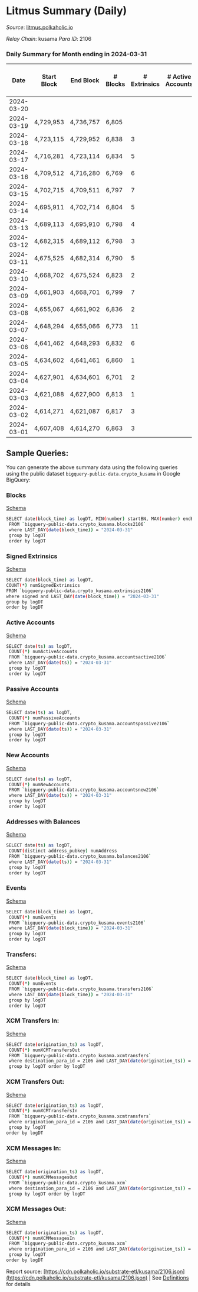 # Litmus Summary (Daily)

_Source_: [litmus.polkaholic.io](https://litmus.polkaholic.io)

*Relay Chain*: kusama
*Para ID*: 2106



### Daily Summary for Month ending in 2024-03-31


| Date    | Start Block | End Block | # Blocks | # Extrinsics | # Active Accounts | # Passive Accounts | # New Accounts | # Addresses | # Events  | # Transfers ($USD) | # XCM Transfers In ($USD) | # XCM Transfers Out ($USD) | # XCM In | # XCM Out | Issues |
|---------|-------------|-----------|----------|--------------|-------------------|--------------------|----------------|-------------|-----------|--------------------|---------------------------|----------------------------|----------|-----------|--------|
| 2024-03-20 |  |  |  |  |  |  |  |  |  |   |   |   |  |  |  |
| 2024-03-19 | 4,729,953 | 4,736,757 | 6,805 |  |  |  |  | 13,886 | 13,614 |   |   |   |  |  |  |
| 2024-03-18 | 4,723,115 | 4,729,952 | 6,838 | 3 |  |  |  | 13,886 | 13,703 |   |   |   |  |  |  |
| 2024-03-17 | 4,716,281 | 4,723,114 | 6,834 | 5 |  |  |  | 13,885 | 13,718 | 3 ($21.74) |   |   |  |  |  |
| 2024-03-16 | 4,709,512 | 4,716,280 | 6,769 | 6 |  |  |  | 13,882 | 13,577 |   |   |   |  |  |  |
| 2024-03-15 | 4,702,715 | 4,709,511 | 6,797 | 7 |  |  |  | 13,882 | 13,643 |   |   |   |  |  |  |
| 2024-03-14 | 4,695,911 | 4,702,714 | 6,804 | 5 |  |  |  | 13,882 | 13,656 | 3 ($12.16) |   |   |  |  |  |
| 2024-03-13 | 4,689,113 | 4,695,910 | 6,798 | 4 |  |  |  | 13,882 | 13,630 |   |   |   |  |  |  |
| 2024-03-12 | 4,682,315 | 4,689,112 | 6,798 | 3 |  |  |  | 13,881 | 13,626 |   |   |   |  |  |  |
| 2024-03-11 | 4,675,525 | 4,682,314 | 6,790 | 5 |  |  |  | 13,882 | 13,620 | 2 ($48.57) |   |   |  |  |  |
| 2024-03-10 | 4,668,702 | 4,675,524 | 6,823 | 2 |  |  |  | 13,881 | 13,666 |   |   |   |  |  |  |
| 2024-03-09 | 4,661,903 | 4,668,701 | 6,799 | 7 |  |  |  | 13,882 | 13,649 | 1 ($21.03) |   |   |  |  |  |
| 2024-03-08 | 4,655,067 | 4,661,902 | 6,836 | 2 |  |  |  | 13,883 | 13,692 | 1 ($10.82) |   |   |  |  |  |
| 2024-03-07 | 4,648,294 | 4,655,066 | 6,773 | 11 |  |  |  | 13,883 | 13,621 | 2 ($15.32) |   |   |  |  |  |
| 2024-03-06 | 4,641,462 | 4,648,293 | 6,832 | 6 |  |  |  | 13,883 | 13,705 |   |   |   |  |  |  |
| 2024-03-05 | 4,634,602 | 4,641,461 | 6,860 | 1 |  |  |  | 13,883 | 13,733 |   |   |   |  |  |  |
| 2024-03-04 | 4,627,901 | 4,634,601 | 6,701 | 2 |  |  |  | 13,883 | 13,419 |   |   |   |  |  |  |
| 2024-03-03 | 4,621,088 | 4,627,900 | 6,813 | 1 |  |  |  | 13,883 | 13,640 | 1 ($4.16) |   |   |  |  |  |
| 2024-03-02 | 4,614,271 | 4,621,087 | 6,817 | 3 |  |  |  | 13,883 | 13,658 | 1 ($0.17) |   |   |  |  |  |
| 2024-03-01 | 4,607,408 | 4,614,270 | 6,863 | 3 |  |  |  | 13,884 | 13,751 | 1 ($95.98) |   |   |  |  |  |

## Sample Queries:
You can generate the above summary data using the following queries using the public dataset `bigquery-public-data.crypto_kusama` in Google BigQuery:


### Blocks 

[Schema](https://github.com/colorfulnotion/substrate-etl/blob/main/schema/blocks.json)

```bash
SELECT date(block_time) as logDT, MIN(number) startBN, MAX(number) endBN, COUNT(*) numBlocks 
 FROM `bigquery-public-data.crypto_kusama.blocks2106`  
 where LAST_DAY(date(block_time)) = "2024-03-31" 
 group by logDT 
 order by logDT
```

### Signed Extrinsics 

[Schema](https://github.com/colorfulnotion/substrate-etl/blob/main/schema/extrinsics.json)

```bash
SELECT date(block_time) as logDT, 
COUNT(*) numSignedExtrinsics 
FROM `bigquery-public-data.crypto_kusama.extrinsics2106`  
where signed and LAST_DAY(date(block_time)) = "2024-03-31" 
group by logDT 
order by logDT
```

### Active Accounts 

[Schema](https://github.com/colorfulnotion/substrate-etl/blob/main/schema/accountsactive.json)

```bash
SELECT date(ts) as logDT, 
 COUNT(*) numActiveAccounts 
 FROM `bigquery-public-data.crypto_kusama.accountsactive2106` 
 where LAST_DAY(date(ts)) = "2024-03-31" 
 group by logDT 
 order by logDT
```

### Passive Accounts 

[Schema](https://github.com/colorfulnotion/substrate-etl/blob/main/schema/accountspassive.json)

```bash
SELECT date(ts) as logDT, 
 COUNT(*) numPassiveAccounts 
 FROM `bigquery-public-data.crypto_kusama.accountspassive2106` 
 where LAST_DAY(date(ts)) = "2024-03-31" 
 group by logDT 
 order by logDT
```

### New Accounts 

[Schema](https://github.com/colorfulnotion/substrate-etl/blob/main/schema/accountsnew.json)

```bash
SELECT date(ts) as logDT, 
 COUNT(*) numNewAccounts 
 FROM `bigquery-public-data.crypto_kusama.accountsnew2106` 
 where LAST_DAY(date(ts)) = "2024-03-31" 
 group by logDT
 order by logDT
```

### Addresses with Balances 

[Schema](https://github.com/colorfulnotion/substrate-etl/blob/main/schema/balances.json)

```bash
SELECT date(ts) as logDT,
 COUNT(distinct address_pubkey) numAddress 
 FROM `bigquery-public-data.crypto_kusama.balances2106` 
 where LAST_DAY(date(ts)) = "2024-03-31" 
 group by logDT 
 order by logDT
```

### Events 

[Schema](https://github.com/colorfulnotion/substrate-etl/blob/main/schema/events.json)

```bash
SELECT date(block_time) as logDT, 
 COUNT(*) numEvents 
 FROM `bigquery-public-data.crypto_kusama.events2106` 
 where LAST_DAY(date(block_time)) = "2024-03-31" 
 group by logDT 
 order by logDT
```

### Transfers:

[Schema](https://github.com/colorfulnotion/substrate-etl/blob/main/schema/transfers.json)

```bash
SELECT date(block_time) as logDT, 
 COUNT(*) numEvents 
 FROM `bigquery-public-data.crypto_kusama.transfers2106` 
 where LAST_DAY(date(block_time)) = "2024-03-31" 
 group by logDT 
 order by logDT
```

### XCM Transfers In: 

[Schema](https://github.com/colorfulnotion/substrate-etl/blob/main/schema/xcmtransfers.json)

```bash
SELECT date(origination_ts) as logDT, 
 COUNT(*) numXCMTransfersOut 
 FROM `bigquery-public-data.crypto_kusama.xcmtransfers` 
 where destination_para_id = 2106 and LAST_DAY(date(origination_ts)) = "2024-03-31" 
 group by logDT order by logDT
```

### XCM Transfers Out: 

[Schema](https://github.com/colorfulnotion/substrate-etl/blob/main/schema/xcmtransfers.json)

```bash
SELECT date(origination_ts) as logDT, 
 COUNT(*) numXCMTransfersIn 
 FROM `bigquery-public-data.crypto_kusama.xcmtransfers` 
 where origination_para_id = 2106 and LAST_DAY(date(origination_ts)) = "2024-03-31" 
 group by logDT 
order by logDT
```

### XCM Messages In: 

[Schema](https://github.com/colorfulnotion/substrate-etl/blob/main/schema/xcm.json)

```bash
SELECT date(origination_ts) as logDT, 
 COUNT(*) numXCMMessagesOut 
 FROM `bigquery-public-data.crypto_kusama.xcm` 
 where destination_para_id = 2106 and LAST_DAY(date(origination_ts)) = "2024-03-31" 
 group by logDT order by logDT
```

### XCM Messages Out: 

[Schema](https://github.com/colorfulnotion/substrate-etl/blob/main/schema/xcm.json)

```bash
SELECT date(origination_ts) as logDT, 
 COUNT(*) numXCMMessagesIn 
 FROM `bigquery-public-data.crypto_kusama.xcm` 
 where origination_para_id = 2106 and LAST_DAY(date(origination_ts)) = "2024-03-31" 
 group by logDT 
order by logDT
```


Report source: [https://cdn.polkaholic.io/substrate-etl/kusama/2106.json](https://cdn.polkaholic.io/substrate-etl/kusama/2106.json) | See [Definitions](/DEFINITIONS.md) for details
